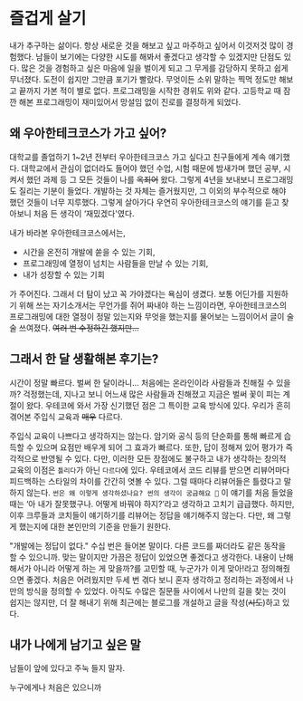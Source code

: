 # 즐겁게 살기

내가 추구하는 삶이다. 항상 새로운 것을 해보고 싶고 마주하고 싶어서 이것저것 많이 경험했다. 남들이 보기에는 다양한 시도를 해봐서 좋겠다고 생각할 수 있겠지만 단점도 있다. 많은 것을 경험하고 싶은 마음에 일을 벌이게 되고 그 무게를 감당하지 못하고 쉽게 무너졌다. 도전이 쉽지만 그만큼 포기가 빨랐다. 무엇이든 소위 말하는 찍먹 정도만 해보고 끝까지 가본 적이 별로 없다. 프로그래밍을 시작한 경위도 위와 같다. 고등학교 때 잠깐 해본 프로그래밍이 재미있어서 망설임 없이 진로를 결정하게 되었다.

## 왜 우아한테크코스가 가고 싶어?

대학교를 졸업하기 1~2년 전부터 우아한테크코스 가고 싶다고 친구들에게 계속 얘기했다. 대학교에서 관심이 없더라도 들어야 했던 수업, 시험 때문에 밤새가며 했던 공부, 시켜서 했던 과제 등 그 모든 것들이 나를 ~~옥죄어~~ 왔다. 그렇게 4년을 보내보니 프로그래밍도 질리는 기분이 들었다. 개발하는 것 자체는 즐거웠지만, 그 이외의 부수적으로 해야 했던 것들이 너무 지루했다. 그렇게 살아가다 우연히 우아한테크코스의 얘기를 듣고 찾아보니 처음 든 생각이 ‘재밌겠다'였다.

내가 바라본 우아한테크코스에서는,

- 시간을 온전히 개발에 쏟을 수 있는 기회,
- 프로그래밍에 열정이 넘치는 사람들을 만날 수 있는 기회,
- 내가 성장할 수 있는 기회

가 주어진다. 그래서 더 탐이 났고 꼭 가야겠다는 욕심이 생겼다. 보통 어딘가를 지원하기 위해 쓰는 자기소개서는 무언가를 쥐어 짜내야 하는 느낌이라면, 우아한테크코스의 프로그래밍에 대한 열정이 정말 있는지와 무엇을 했는지를 물어보는 느낌이어서 글이 술술 쓰여졌다. ~~여러 번 수정하긴 했지만...~~

## 그래서 한 달 생활해본 후기는?

시간이 정말 빠르다. 벌써 한 달이라니... 처음에는 온라인이라 사람들과 친해질 수 있을까? 걱정했는데, 지나고 보니 어느새 많은 사람들과 친해졌고 지금은 벌써 꽃이 피는 계절이 왔다. 우테코에 와서 가장 신기했던 점은 그 특이한 교육 방식에 있다. 우리가 흔히 겪어본 주입식 교육과 ~~매우~~ 다르다.

주입식 교육이 나쁘다고 생각하지는 않는다. 암기와 공식 등의 단순화를 통해 빠르게 습득할 수 있으며 요점만 배우게 되어 그 효과가 빠르다. 또한, 답이 정해져 있어 평가가 즉각적으로 반영될 수 있다. 다만, 이러한 모든 장점에도 불구하고 내가 생각하는 창의적 교육의 이점은 `틀리다`가 아닌 `다르다`에 있다. 우테코에서 코드 리뷰를 받으면 리뷰어마다 피드백하는 스타일의 차이를 간간히 엿볼 수 있다. 그럴 때마다 리뷰어들은 틀렸다고 말하지 않는다. `썬은 왜 이렇게 생각하셨나요? 썬의 생각이 궁금해요 🤔`  이 얘기를 처음 들었을 때는 ‘아 내가 잘못했구나. 어떻게 바꿔야 하지?’라고 생각하고 고치기 급급했다. 하지만, 이후 크루들과 코치들이 얘기하기를 리뷰어는 정답을 얘기해주지 않는다. 다만, 왜 그렇게 했는지에 대한 본인만의 기준을 만들기 원한다.

"개발에는 정답이 없다." 수십 번은 들어본 말이다. 다른 코드를 짜더라도 같은 동작을 할 수 있으니까. 맞는 말이지만 가끔은 정답이 있었으면 좋겠다고 생각한다. 내용이 난해해서가 아니라 어떻게 하는 게 맞을까?를 고민할 때, 누군가가 이게 맞아!라고 정의해줬으면 좋겠다. 처음은 어려웠지만 두세 번 겪다 보니 혼자 생각하고 정리하는 과정에서 나만의 방식을 정의할 수 있었다. 아직도 수많은 질문들 사이에서 나만의 길을 찾는 것이 쉽지는 않지만, 더 잘 해내기 위해 최근에는 블로그를 개설하고 글을 작성(~~시도~~)하고 있다.

## 내가 나에게 남기고 싶은 말

남들이 앞에 있다고 주눅 들지 말자.

누구에게나 처음은 있으니까
